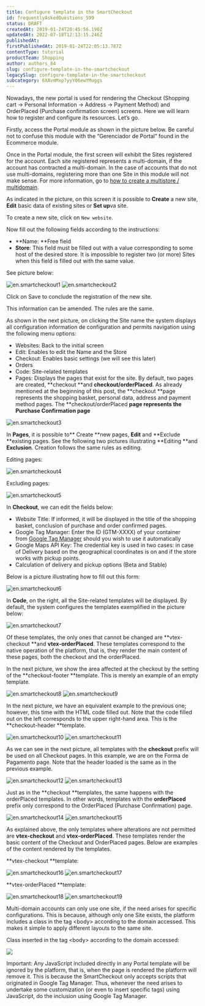 ```yaml
---
title: Configure template in the SmartCheckout
id: frequentlyAskedQuestions_599
status: DRAFT
createdAt: 2019-01-24T20:45:56.190Z
updatedAt: 2022-07-18T12:13:15.246Z
publishedAt: 
firstPublishedAt: 2019-01-24T22:05:13.787Z
contentType: tutorial
productTeam: Shopping
author: authors_84
slug: configure-template-in-the-smartcheckout
legacySlug: configure-template-in-the-smartcheckout
subcategory: 6XAvmMxp7yyY06ewYMuggs
---
```


Nowadays, the new portal is used for rendering the Checkout (Shopping cart -> Personal Information -> Address -> Payment Method) and OrderPlaced (Purchase confirmation screen) screens. Here we will learn how to register and configure its resources. Let’s go.

Firstly, access the Portal module as shown in the picture below. Be careful not to confuse this module with the “Gerenciador de Portal” found in the Ecommerce module.

Once in the Portal module, the first screen will exhibit the Sites registered for the account. Each site registered represents a multi-domain, if the account has contracted a multi-domain. In the case of accounts that do not use multi-domains, registering more than one Site in this module will not make sense. For more information, go to [how to create a multistore / multidomain](https://help.vtex.com/en/tutorial/creating-multi-store-multi-domain#).

As indicated in the picture, on this screen it is possible to **Create** a new site, **Edit** basic data of existing sites or **Set up**va site.

To create a new site, click on `New website`.

Now fill out the following fields according to the instructions:

- **Name: **Free field
- **Store**: This field must be filled out with a value corresponding to some host of the desired store. It is impossible to register two (or more) Sites when this field is filled out with the same value.

See picture below:

![en.smartcheckout1](https://images.ctfassets.net/alneenqid6w5/3AYhqb6FiwUChorOlxafDS/4d675c4f1310ba14a041f36ee49911ee/en.smartcheckout1.png) ![en.smartcheckout2](https://images.ctfassets.net/alneenqid6w5/rm9LNEvgCOJvKAWpGf5XI/f520942d072cd958262f4c9961e7d9d7/en.smartcheckout2.png)

Click on Save to conclude the registration of the new site.

This information can be amended. The rules are the same.

As shown in the next picture, on clicking the Site name the system displays all configuration information de configuration and permits navigation using the following menu options:

- Websites: Back to the initial screen
- Edit: Enables to edit the Name and the Store
- Checkout: Enables basic settings (we will see this later)
- Orders
- Code: Site-related templates
- Pages: Displays the pages that exist for the site. By default, two pages are created, **checkout **and **checkout/orderPlaced**. As already mentioned at the beginning of this post, the **checkout **page represents the shopping basket, personal data, address and payment method pages. The **checkout/orderPlaced **page represents the Purchase Confirmation page**

![en.smartcheckout3](https://images.ctfassets.net/alneenqid6w5/2PxJMMiYwBshQTFDnXToDB/b173e24b993d3896c40c06de20683dea/en.smartcheckout3.png)

In **Pages**, it is possible to** Create **new pages, **Edit** and **Exclude **existing pages. See the following two pictures illustrating **Editing **and **Exclusion**. Creation follows the same rules as editing.

Editing pages:

![en.smartcheckout4](https://images.ctfassets.net/alneenqid6w5/7to0u1evDi9wENUr7bObaq/17162c0dc68db11895017d4d75d273f9/en.smartcheckout4.png)

Excluding pages:

![en.smartcheckout5](https://images.ctfassets.net/alneenqid6w5/1L3XIITqW0hUMRb9kCRU65/e10b9a0784b5061594b3690ed6a43ca3/en.smartcheckout5.png)

In **Checkout**, we can edit the fields below:

- Website Title: If informed, it will be displayed in the title of the shopping basket, conclusion of purchase and order confirmed pages.
- Google Tag Manager: Enter the ID (GTM-XXXX) of your container from [Google Tag Manager](https://www.google.com/tagmanager/ "Google Tag Manager") should you wish to use it automatically
- Google Maps API Key: The credential key is used in two cases: in case of Delivery based on the geographical coordinates is on and if the store works with pickup points.
- Calculation of delivery and pickup options (Beta and Stable)

Below is a picture illustrating how to fill out this form:

![en.smartcheckout6](https://images.ctfassets.net/alneenqid6w5/2aSyfs2iSk8k282tzvD5ad/2134352be985fe4f527ffd65f87cb7c7/en.smartcheckout6.png)

In **Code**, on the right, all the Site-related templates will be displayed. By default, the system configures the templates exemplified in the picture below:

![en.smartcheckout7](https://images.ctfassets.net/alneenqid6w5/1x7W9GEAPhuX48I1iEQghm/ec00ebd04a4326d63182dd58acacc202/en.smartcheckout7.png)

Of these templates, the only ones that cannot be changed are **vtex-checkout **and **vtex-orderPlaced**. These templates correspond to the native operation of the platform, that is, they render the main content of these pages, both the checkout and the orderPlaced.

In the next picture, we show the area affected at the checkout by the setting of the **checkout-footer **template. This is merely an example of an empty template.

![en.smartcheckout8](https://images.ctfassets.net/alneenqid6w5/SWI577sEU85XKjwtAOURD/4a6c0cf38aa2c80666eb972ed9ca3528/en.smartcheckout8.png) ![en.smartcheckout9](https://images.ctfassets.net/alneenqid6w5/6ntrDKAHUd6l9dfopU63Z7/d870b01102fd965c76c530279dbc1654/en.smartcheckout9.png)

In the next picture, we have an equivalent example to the previous one; however, this time with the HTML code filled out. Note that the code filled out on the left corresponds to the upper right-hand area. This is the **checkout-header **template.

![en.smartcheckout10](https://images.ctfassets.net/alneenqid6w5/2wkWd5eLmhEjF0qrtYt09O/639eefb3539d9ceac3483cb36ce1daf6/en.smartcheckout10.png) ![en.smartcheckout11](https://images.ctfassets.net/alneenqid6w5/wE8y5BGPJ98vqY5uWBK88/0a357d212ba62e0627dd2348bd6c56de/en.smartcheckout11.png)

As we can see in the next picture, all templates with the **checkout** prefix will be used on all Checkout pages. In this example, we are on the Forma de Pagamento page. Note that the header loaded is the same as in the previous example.

![en.smartcheckout12](https://images.ctfassets.net/alneenqid6w5/3eQbQDODquTDApkbuMZeik/7b692e4dac58e13e41578263a1e739ac/en.smartcheckout12.png) ![en.smartcheckout13](https://images.ctfassets.net/alneenqid6w5/241khOdkptYYcD9wLqd3Xk/db163752009b17887990cd4272541e89/en.smartcheckout13.png)

Just as in the **checkout **templates, the same happens with the orderPlaced templates. In other words, templates with the **orderPlaced** prefix only correspond to the OrderPlaced (Purchase Confirmation) page.

![en.smartcheckout14](https://images.ctfassets.net/alneenqid6w5/3R5BgiNGjgvwGord10U26t/567703d54d381bd197a5e674b035802b/en.smartcheckout14.png) ![en.smartcheckout15](https://images.ctfassets.net/alneenqid6w5/pzZig7wTU8YNCBG9wqFYe/d6c1c563cc7ebad9df6cfa1878cd8730/en.smartcheckout15.png)

As explained above, the only templates where alterations are not permitted are **vtex-checkout** and **vtex-orderPlaced**. These templates render the basic content of the Checkout and OrderPlaced pages. Below are examples of the content rendered by the templates.

**vtex-checkout **template:

![en.smartcheckout16](https://images.ctfassets.net/alneenqid6w5/57XEgJ13YRpGLREovFUyNU/8a842c82fb418f9df729202bc52c7548/en.smartcheckout16.png) ![en.smartcheckout17](https://images.ctfassets.net/alneenqid6w5/4XmnSmdoN3DugDECxgbeOD/0082a842c288dad52d577bb52722822b/en.smartcheckout17.png)

**vtex-orderPlaced **template:

![en.smartcheckout18](https://images.ctfassets.net/alneenqid6w5/3bYwEo8B9sI9IEw024oIvi/df9818cfec61bbfc5847dbbbfd611b98/en.smartcheckout18.png) ![en.smartcheckout19](https://images.ctfassets.net/alneenqid6w5/34ypWrIjyTvUf1GZJP8YpC/49b3c81844d0543664af9104b1e985d8/en.smartcheckout19.png)

Multi-domain accounts can only use one site, if the need arises for specific configurations. This is because, although only one Site exists, the platform includes a class in the tag &lt;body&gt; according to the domain accessed. This makes it simple to apply different layouts to the same site.

Class inserted in the tag &lt;body&gt; according to the domain accessed:

![](//images.contentful.com/alneenqid6w5/4YAbMPcyqA8eqMM8ycokoU/836778d23afee9b0e793b27d9ab8cc0c/Portal16.jpg)

Important: Any JavaScript included directly in any Portal template will be ignored by the platform, that is, when the page is rendered the platform will remove it. This is because the SmartCheckout only accepts scripts that originated in Google Tag Manager. Thus, whenever the need arises to undertake some customization (or even to insert specific tags) using JavaScript, do the inclusion using Google Tag Manager.
